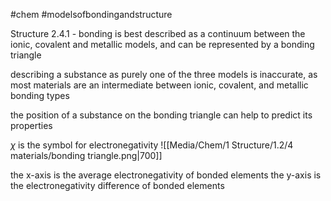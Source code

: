 #chem #modelsofbondingandstructure 

Structure 2.4.1 - bonding is best described as a continuum between the ionic, covalent and metallic models, and can be represented by a bonding triangle

describing a substance as purely one of the three models is inaccurate, as most materials are an intermediate between ionic, covalent, and metallic bonding types

the position of a substance on the bonding triangle can help to predict its properties

$\chi$ is the symbol for electronegativity
![[Media/Chem/1 Structure/1.2/4 materials/bonding triangle.png|700]]

the x-axis is the average electronegativity of bonded elements
the y-axis is the electronegativity difference of bonded elements